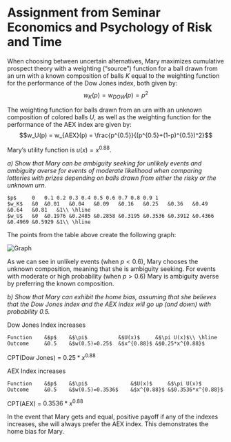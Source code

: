 Assignment from Seminar Economics and Psychology of Risk and Time
========

When choosing between uncertain alternatives, Mary maximizes cumulative prospect theory with a weighting (“source”) function for a ball drawn from an urn with a known composition of balls $K$ equal to the weighting function for the performance of the Dow Jones index, both given by: $$w_K(p) = w_{DOW}(p) = p^2$$

The weighting function for balls drawn from an urn with an unknown composition of colored balls $U$, as well as the weighting function for the performance of the AEX index are given by: $$w_U(p) = w_{AEX}(p) = \frac{p^{0.5}}{(p^{0.5}+(1-p)^{0.5})^2}$$ 

Mary’s utility function is $u(x) = x^{0.88}$.

*a) Show that Mary can be ambiguity seeking for unlikely events and ambiguity averse for events of moderate likelihood when comparing lotteries with prizes depending on balls drawn from either the risky or the unknown urn.*

	$p$		0	0.1	0.2	0.3	0.4	0.5	0.6	0.7	0.8	0.9	1
	$w_K$	&0	&0.01	&0.04	&0.09	&0.16	&0.25	&0.36	&0.49	&0.64	&0.81	&1\\ \hline
	$w_U$	&0	&0.1976	&0.2485	&0.2858	&0.3195	&0.3536	&0.3912	&0.4366	&0.4969	&0.5929	&1\\ \hline


The points from the table above create the following graph:

![Graph](C:/Github/New/image.jpg)


As we can see in unlikely events (when $p<0.6$), Mary chooses the unknown composition, meaning that she is ambiguity seeking. For events with moderate or high probability (when $p>0.6$) Mary is ambiguity averse by preferring the known composition.
 

*b) Show that Mary can exhibit the home bias, assuming that she believes that the Dow Jones index and the AEX index will go up (and down) with probability 0.5.*

Dow Jones Index increases

	Function	&$p$	&$\pi$			&$U(x)$		&$\pi U(x)$\\ \hline
	Outcome		&0.5 	&$w(0.5)=0.25$	&$x^{0.88}$	&$0.25*x^{0.88}$

CPT(Dow Jones) = $0.25*x^{0.88}$

AEX Index increases

	Function	&$p$	&$\pi$				&$U(x)$		&$\pi U(x)$
	Outcome		&0.5 	&$w(0.5)=0.3536$	&$x^{0.88}$	&$0.3536*x^{0.88}$	

CPT(AEX) = $0.3536*x^{0.88}$

In the event that Mary gets and equal, positive payoff if any of the indexes increases, she will always prefer the AEX index. This demonstrates the home bias for Mary. 




